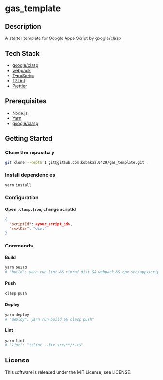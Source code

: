 # gas_template

## Description

A starter template for Google Apps Script by [google/clasp](https://github.com/google/clasp)

## Tech Stack

- [google/clasp](https://github.com/google/clasp)
- [webpack](https://webpack.js.org/)
- [TypeScript](http://www.typescriptlang.org/)
- [TSLint](https://palantir.github.io/tslint/)
- [Prettier](https://prettier.io/)

## Prerequisites

- [Node.js](https://nodejs.org/)
- [Yarn](https://yarnpkg.com/jp/)
- [google/clasp](https://github.com/google/clasp)

## Getting Started

### Clone the repository

```bash
git clone --depth 1 git@github.com:kobakazu0429/gas_template.git .
```

### Install dependencies

```bash
yarn install
```

### Configuration

#### Open `.clasp.json`, change scriptId

```json
{
  "scriptId": <your_script_id>,
  "rootDir": "dist"
}
```

### Commands

#### Build

```bash
yarn build
# "build": yarn run lint && rimraf dist && webpack && cpx src/appsscript.json dist"
```

#### Push

```bash
clasp push
```

#### Deploy

```bash
yarn deploy
# "deploy": yarn run build && clasp push"
```

#### Lint

```bash
yarn lint
# "lint": "tslint --fix src/**/*.ts"
```

## License

This software is released under the MIT License, see LICENSE.
